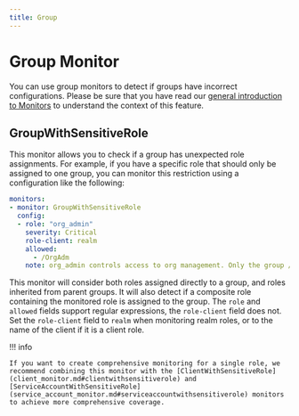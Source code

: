 ```yaml
---
title: Group
---
```


# Group Monitor
You can use group monitors to detect if groups have incorrect configurations.
Please be sure that you have read our [general introduction to Monitors](index.md) to understand the context of this feature.

## GroupWithSensitiveRole
This monitor allows you to check if a group has unexpected role assignments.
For example, if you have a specific role that should only be assigned to one group, you can monitor this restriction using a configuration like the following:

```yaml
monitors:
- monitor: GroupWithSensitiveRole
  config:
  - role: "org_admin"
    severity: Critical
    role-client: realm
    allowed:
      - /OrgAdm
    note: org_admin controls access to org management. Only the group /OrgAdm should have it.
```

This monitor will consider both roles assigned directly to a group, and roles inherited from parent groups.
It will also detect if a composite role containing the monitored role is assigned to the group.
The `role` and `allowed` fields support regular expressions, the `role-client` field does not.
Set the `role-client` field to `realm` when monitoring realm roles, or to the name of the client if it is a client role.

!!! info

    If you want to create comprehensive monitoring for a single role, we recommend combining this monitor with the [ClientWithSensitiveRole](client_monitor.md#clientwithsensitiverole) and [ServiceAccountWithSensitiveRole](service_account_monitor.md#serviceaccountwithsensitiverole) monitors to achieve more comprehensive coverage.
